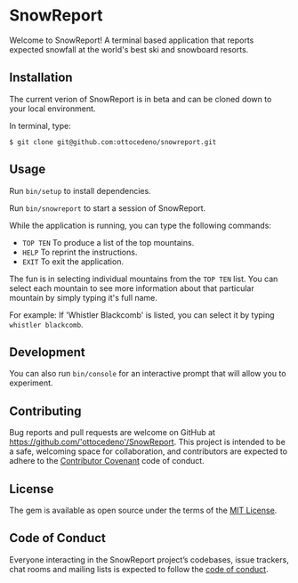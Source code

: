 # SnowReport

Welcome to SnowReport! A terminal based application that reports expected snowfall at the world's best ski and snowboard resorts.

## Installation

The current verion of SnowReport is in beta and can be cloned down to your local environment.

In terminal, type:

    $ git clone git@github.com:ottocedeno/snowreport.git

## Usage

Run `bin/setup` to install dependencies.

Run `bin/snowreport` to start a session of SnowReport.

While the application is running, you can type the following commands:

- `TOP TEN` To produce a list of the top mountains.
- `HELP` To reprint the instructions.
- `EXIT` To exit the application.

The fun is in selecting individual mountains from the `TOP TEN` list.  You can select each mountain to see more information about that particular mountain by simply typing it's full name.

For example:  If 'Whistler Blackcomb' is listed, you can select it by typing `whistler blackcomb`.

## Development

You can also run `bin/console` for an interactive prompt that will allow you to experiment.

## Contributing

Bug reports and pull requests are welcome on GitHub at https://github.com/'ottocedeno'/SnowReport. This project is intended to be a safe, welcoming space for collaboration, and contributors are expected to adhere to the [Contributor Covenant](http://contributor-covenant.org) code of conduct.

## License

The gem is available as open source under the terms of the [MIT License](https://opensource.org/licenses/MIT).

## Code of Conduct

Everyone interacting in the SnowReport project’s codebases, issue trackers, chat rooms and mailing lists is expected to follow the [code of conduct](https://github.com/'ottocedeno'/SnowReport/blob/master/CODE_OF_CONDUCT.md).

